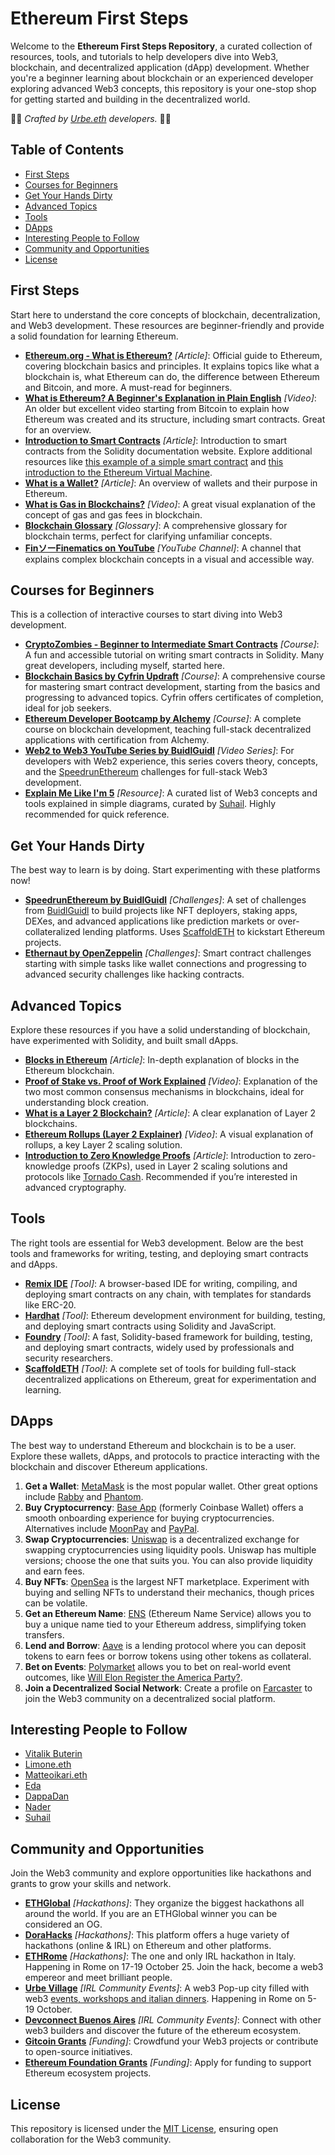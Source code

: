 # Ethereum First Steps

Welcome to the **Ethereum First Steps Repository**, a curated collection of resources, tools, and tutorials to help developers dive into Web3, blockchain, and decentralized application (dApp) development. Whether you're a beginner learning about blockchain or an experienced developer exploring advanced Web3 concepts, this repository is your one-stop shop for getting started and building in the decentralized world.

🐺🐺 *Crafted by [Urbe.eth](https://urbe.build/) developers.* 🐺🐺

## Table of Contents
- [First Steps](#first-steps)
- [Courses for Beginners](#courses-for-beginners)
- [Get Your Hands Dirty](#get-your-hands-dirty)
- [Advanced Topics](#advanced-topics)
- [Tools](#tools)
- [DApps](#dapps)
- [Interesting People to Follow](#interesting-people-to-follow)
- [Community and Opportunities](#community-and-opportunities)
- [License](#license)

## First Steps
Start here to understand the core concepts of blockchain, decentralization, and Web3 development. These resources are beginner-friendly and provide a solid foundation for learning Ethereum.

- **[Ethereum.org - What is Ethereum?](https://ethereum.org/en/what-is-ethereum/)** *[Article]*: Official guide to Ethereum, covering blockchain basics and principles. It explains topics like what a blockchain is, what Ethereum can do, the difference between Ethereum and Bitcoin, and more. A must-read for beginners.
- **[What is Ethereum? A Beginner's Explanation in Plain English](https://www.youtube.com/watch?v=jxLkbJozKbY)** *[Video]*: An older but excellent video starting from Bitcoin to explain how Ethereum was created and its structure, including smart contracts. Great for an overview.
- **[Introduction to Smart Contracts](https://docs.soliditylang.org/en/latest/introduction-to-smart-contracts.html)** *[Article]*: Introduction to smart contracts from the Solidity documentation website. Explore additional resources like [this example of a simple smart contract](https://docs.soliditylang.org/en/latest/introduction-to-smart-contracts.html#a-simple-smart-contract) and [this introduction to the Ethereum Virtual Machine](https://docs.soliditylang.org/en/latest/introduction-to-smart-contracts.html#index-6).
- **[What is a Wallet?](https://ethereum.org/en/wallets/)** *[Article]*: An overview of wallets and their purpose in Ethereum.
- **[What is Gas in Blockchains?](https://www.youtube.com/watch?v=Yh8cHUB-KoU)** *[Video]*: A great visual explanation of the concept of gas and gas fees in blockchain.
- **[Blockchain Glossary](https://www.cyfrin.io/glossary)** *[Glossary]*: A comprehensive glossary for blockchain terms, perfect for clarifying unfamiliar concepts.
- **[FinソーFinematics on YouTube](https://www.youtube.com/@Finematics/videos)** *[YouTube Channel]*: A channel that explains complex blockchain concepts in a visual and accessible way.

## Courses for Beginners
This is a collection of interactive courses to start diving into Web3 development.

- **[CryptoZombies - Beginner to Intermediate Smart Contracts](https://cryptozombies.io/en/solidity)** *[Course]*: A fun and accessible tutorial on writing smart contracts in Solidity. Many great developers, including myself, started here.
- **[Blockchain Basics by Cyfrin Updraft](https://updraft.cyfrin.io/courses/blockchain-basics)** *[Course]*: A comprehensive course for mastering smart contract development, starting from the basics and progressing to advanced topics. Cyfrin offers certificates of completion, ideal for job seekers.
- **[Ethereum Developer Bootcamp by Alchemy](https://www.alchemy.com/university/courses/ethereum)** *[Course]*: A complete course on blockchain development, teaching full-stack decentralized applications with certification from Alchemy.
- **[Web2 to Web3 YouTube Series by BuidlGuidl](https://www.youtube.com/watch?v=zuJ-elbo88E&list=PLJz1HruEnenAf80uOfDwBPqaliJkjKg69&index=1)** *[Video Series]*: For developers with Web2 experience, this series covers theory, concepts, and the [SpeedrunEthereum](https://speedrunethereum.com/) challenges for full-stack Web3 development.
- **[Explain Me Like I'm 5](https://www.web3forall.xyz/)** *[Resource]*: A curated list of Web3 concepts and tools explained in simple diagrams, curated by [Suhail](https://x.com/SuhailKakar). Highly recommended for quick reference.

## Get Your Hands Dirty
The best way to learn is by doing. Start experimenting with these platforms now!

- **[SpeedrunEthereum by BuidlGuidl](https://speedrunethereum.com/)** *[Challenges]*: A set of challenges from [BuidlGuidl](https://buidlguidl.com/) to build projects like NFT deployers, staking apps, DEXes, and advanced applications like prediction markets or over-collateralized lending platforms. Uses [ScaffoldETH](https://scaffoldeth.io/) to kickstart Ethereum projects.
- **[Ethernaut by OpenZeppelin](https://ethernaut.openzeppelin.com/level/0x7E0f53981657345B31C59aC44e9c21631Ce710c7)** *[Challenges]*: Smart contract challenges starting with simple tasks like wallet connections and progressing to advanced security challenges like hacking contracts.

## Advanced Topics
Explore these resources if you have a solid understanding of blockchain, have experimented with Solidity, and built small dApps.

- **[Blocks in Ethereum](https://ethereum.org/en/developers/docs/blocks/)** *[Article]*: In-depth explanation of blocks in the Ethereum blockchain.
- **[Proof of Stake vs. Proof of Work Explained](https://www.youtube.com/watch?v=TcYdEAWch_4)** *[Video]*: Explanation of the two most common consensus mechanisms in blockchains, ideal for understanding block creation.
- **[What is a Layer 2 Blockchain?](https://chain.link/education-hub/what-is-layer-2)** *[Article]*: A clear explanation of Layer 2 blockchains.
- **[Ethereum Rollups (Layer 2 Explainer)](https://www.youtube.com/watch?v=7pWxCklcNsU)** *[Video]*: A visual explanation of rollups, a key Layer 2 scaling solution.
- **[Introduction to Zero Knowledge Proofs](https://chain.link/education/zero-knowledge-proof-zkp)** *[Article]*: Introduction to zero-knowledge proofs (ZKPs), used in Layer 2 scaling solutions and protocols like [Tornado Cash](https://tornado.cash/). Recommended if you’re interested in advanced cryptography.

## Tools
The right tools are essential for Web3 development. Below are the best tools and frameworks for writing, testing, and deploying smart contracts and dApps.

- **[Remix IDE](https://remix.ethereum.org/)** *[Tool]*: A browser-based IDE for writing, compiling, and deploying smart contracts on any chain, with templates for standards like ERC-20.
- **[Hardhat](https://hardhat.org/)** *[Tool]*: Ethereum development environment for building, testing, and deploying smart contracts using Solidity and JavaScript.
- **[Foundry](https://getfoundry.sh/)** *[Tool]*: A fast, Solidity-based framework for building, testing, and deploying smart contracts, widely used by professionals and security researchers.
- **[ScaffoldETH](https://scaffoldeth.io/)** *[Tool]*: A complete set of tools for building full-stack decentralized applications on Ethereum, great for experimentation and learning.

## DApps
The best way to understand Ethereum and blockchain is to be a user. Explore these wallets, dApps, and protocols to practice interacting with the blockchain and discover Ethereum applications.

1. **Get a Wallet**: [MetaMask](https://metamask.io/) is the most popular wallet. Other great options include [Rabby](https://rabby.io/) and [Phantom](https://phantom.app/).
2. **Buy Cryptocurrency**: [Base App](https://www.coinbase.com/it/wallet) (formerly Coinbase Wallet) offers a smooth onboarding experience for buying cryptocurrencies. Alternatives include [MoonPay](https://www.moonpay.com/it) and [PayPal](https://www.paypal.com/us/digital-wallet/manage-money/crypto).
3. **Swap Cryptocurrencies**: [Uniswap](https://app.uniswap.org/swap) is a decentralized exchange for swapping cryptocurrencies using liquidity pools. Uniswap has multiple versions; choose the one that suits you. You can also provide liquidity and earn fees.
4. **Buy NFTs**: [OpenSea](https://opensea.io/) is the largest NFT marketplace. Experiment with buying and selling NFTs to understand their mechanics, though prices can be volatile.
5. **Get an Ethereum Name**: [ENS](https://ens.domains/) (Ethereum Name Service) allows you to buy a unique name tied to your Ethereum address, simplifying token transfers.
6. **Lend and Borrow**: [Aave](https://aave.com/) is a lending protocol where you can deposit tokens to earn fees or borrow tokens using other tokens as collateral.
7. **Bet on Events**: [Polymarket](https://polymarket.com/) allows you to bet on real-world event outcomes, like [Will Elon Register the America Party?](https://polymarket.com/event/will-elon-register-the-america-party-by?tid=1753105753082).
8. **Join a Decentralized Social Network**: Create a profile on [Farcaster](https://farcaster.xyz/) to join the Web3 community on a decentralized social platform.

## Interesting People to Follow
- [Vitalik Buterin](https://x.com/VitalikButerin)
- [Limone.eth](https://x.com/limone_eth)
- [Matteoikari.eth](https://x.com/matteoikari)
- [Eda](https://x.com/edatweets_)
- [DappaDan](https://x.com/DAppaDanDev)
- [Nader](https://x.com/dabit3)
- [Suhail](https://x.com/SuhailKakar)


## Community and Opportunities
Join the Web3 community and explore opportunities like hackathons and grants to grow your skills and network.

- **[ETHGlobal](https://ethglobal.com/)** *[Hackathons]*: They organize the biggest hackathons all around the world. If you are an ETHGlobal winner you can be considered an OG.
- **[DoraHacks](https://dorahacks.io/hackathon)** *[Hackathons]*: This platform offers a huge variety of hackathons (online & IRL) on Ethereum and other platforms.
- **[ETHRome](https://www.ethrome.org/)** *[Hackathons]*: The one and only IRL hackathon in Italy. Happening in Rome on 17-19 October 25. Join the hack, become a web3 empereor and meet brilliant people.
- **[Urbe Village](https://urbe.build/urbe-village)** *[IRL Community Events]*: A web3 Pop-up city filled with web3 [events, workshops and italian dinners](https://urbe.build/#events). Happening in Rome on 5-19 October.
- **[Devconnect Buenos Aires](https://devconnect.org/)** *[IRL Community Events]*: Connect with other web3 builders and discover the future of the ethereum ecosystem.
- **[Gitcoin Grants](https://gitcoin.co/)** *[Funding]*: Crowdfund your Web3 projects or contribute to open-source initiatives.
- **[Ethereum Foundation Grants](https://esp.ethereum.foundation/)** *[Funding]*: Apply for funding to support Ethereum ecosystem projects.


## License
This repository is licensed under the [MIT License](LICENSE), ensuring open collaboration for the Web3 community.
